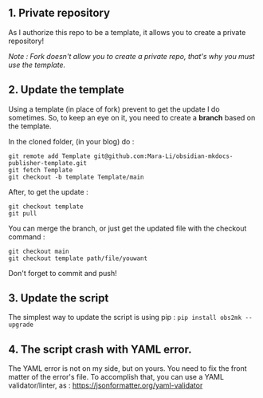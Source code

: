 ## 1. Private repository

As I authorize this repo to be a template, it allows you to create a private repository!

_Note : Fork doesn't allow you to create a private repo, that's why you must use the template._

## 2. Update the template

Using a template (in place of fork) prevent to get the update I do sometimes. So, to keep an eye on it, you need to create a **branch** based on the template. 

In the cloned folder, (in your blog) do : 
```git
git remote add Template git@github.com:Mara-Li/obsidian-mkdocs-publisher-template.git
git fetch Template
git checkout -b template Template/main
```
After, to get the update : 
```git
git checkout template
git pull
```

You can merge the branch, or just get the updated file with the checkout command : 
```git
git checkout main
git checkout template path/file/youwant 
```
Don't forget to commit and push!

## 3. Update the script

The simplest way to update the script is using pip : `pip install obs2mk --upgrade`

## 4. The script crash with YAML error.

The YAML error is not on my side, but on yours. You need to fix the front matter of the error's file. To accomplish that, you can use a YAML validator/linter, as : https://jsonformatter.org/yaml-validator

